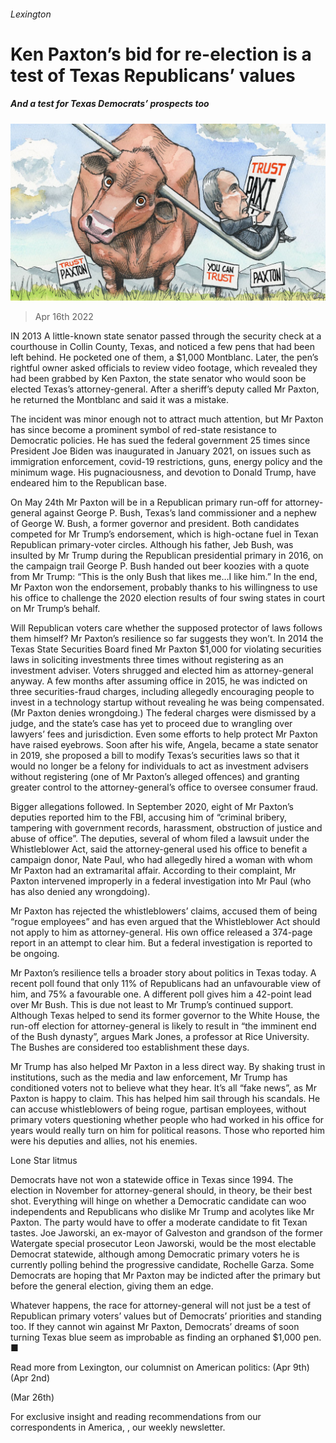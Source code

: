 ###### Lexington

# Ken Paxton’s bid for re-election is a test of Texas Republicans’ values 

##### And a test for Texas Democrats’ prospects too 

![image](images/20220416_usd000.jpg) 

> Apr 16th 2022 

IN 2013 A little-known state senator passed through the security check at a courthouse in Collin County, Texas, and noticed a few pens that had been left behind. He pocketed one of them, a $1,000 Montblanc. Later, the pen’s rightful owner asked officials to review video footage, which revealed they had been grabbed by Ken Paxton, the state senator who would soon be elected Texas’s attorney-general. After a sheriff’s deputy called Mr Paxton, he returned the Montblanc and said it was a mistake.

The incident was minor enough not to attract much attention, but Mr Paxton has since become a prominent symbol of red-state resistance to Democratic policies. He has sued the federal government 25 times since President Joe Biden was inaugurated in January 2021, on issues such as immigration enforcement, covid-19 restrictions, guns, energy policy and the minimum wage. His pugnaciousness, and devotion to Donald Trump, have endeared him to the Republican base.


On May 24th Mr Paxton will be in a Republican primary run-off for attorney-general against George P. Bush, Texas’s land commissioner and a nephew of George W. Bush, a former governor and president. Both candidates competed for Mr Trump’s endorsement, which is high-octane fuel in Texan Republican primary-voter circles. Although his father, Jeb Bush, was insulted by Mr Trump during the Republican presidential primary in 2016, on the campaign trail George P. Bush handed out beer koozies with a quote from Mr Trump: “This is the only Bush that likes me…I like him.” In the end, Mr Paxton won the endorsement, probably thanks to his willingness to use his office to challenge the 2020 election results of four swing states in court on Mr Trump’s behalf.

Will Republican voters care whether the supposed protector of laws follows them himself? Mr Paxton’s resilience so far suggests they won’t. In 2014 the Texas State Securities Board fined Mr Paxton $1,000 for violating securities laws in soliciting investments three times without registering as an investment adviser. Voters shrugged and elected him as attorney-general anyway. A few months after assuming office in 2015, he was indicted on three securities-fraud charges, including allegedly encouraging people to invest in a technology startup without revealing he was being compensated. (Mr Paxton denies wrongdoing.) The federal charges were dismissed by a judge, and the state’s case has yet to proceed due to wrangling over lawyers’ fees and jurisdiction. Even some efforts to help protect Mr Paxton have raised eyebrows. Soon after his wife, Angela, became a state senator in 2019, she proposed a bill to modify Texas’s securities laws so that it would no longer be a felony for individuals to act as investment advisers without registering (one of Mr Paxton’s alleged offences) and granting greater control to the attorney-general’s office to oversee consumer fraud.

Bigger allegations followed. In September 2020, eight of Mr Paxton’s deputies reported him to the FBI, accusing him of “criminal bribery, tampering with government records, harassment, obstruction of justice and abuse of office”. The deputies, several of whom filed a lawsuit under the Whistleblower Act, said the attorney-general used his office to benefit a campaign donor, Nate Paul, who had allegedly hired a woman with whom Mr Paxton had an extramarital affair. According to their complaint, Mr Paxton intervened improperly in a federal investigation into Mr Paul (who has also denied any wrongdoing).

Mr Paxton has rejected the whistleblowers’ claims, accused them of being “rogue employees” and has even argued that the Whistleblower Act should not apply to him as attorney-general. His own office released a 374-page report in an attempt to clear him. But a federal investigation is reported to be ongoing.

Mr Paxton’s resilience tells a broader story about politics in Texas today. A recent poll found that only 11% of Republicans had an unfavourable view of him, and 75% a favourable one. A different poll gives him a 42-point lead over Mr Bush. This is due not least to Mr Trump’s continued support. Although Texas helped to send its former governor to the White House, the run-off election for attorney-general is likely to result in “the imminent end of the Bush dynasty”, argues Mark Jones, a professor at Rice University. The Bushes are considered too establishment these days.

Mr Trump has also helped Mr Paxton in a less direct way. By shaking trust in institutions, such as the media and law enforcement, Mr Trump has conditioned voters not to believe what they hear. It’s all “fake news”, as Mr Paxton is happy to claim. This has helped him sail through his scandals. He can accuse whistleblowers of being rogue, partisan employees, without primary voters questioning whether people who had worked in his office for years would really turn on him for political reasons. Those who reported him were his deputies and allies, not his enemies.

Lone Star litmus

Democrats have not won a statewide office in Texas since 1994. The election in November for attorney-general should, in theory, be their best shot. Everything will hinge on whether a Democratic candidate can woo independents and Republicans who dislike Mr Trump and acolytes like Mr Paxton. The party would have to offer a moderate candidate to fit Texan tastes. Joe Jaworski, an ex-mayor of Galveston and grandson of the former Watergate special prosecutor Leon Jaworski, would be the most electable Democrat statewide, although among Democratic primary voters he is currently polling behind the progressive candidate, Rochelle Garza. Some Democrats are hoping that Mr Paxton may be indicted after the primary but before the general election, giving them an edge.

Whatever happens, the race for attorney-general will not just be a test of Republican primary voters’ values but of Democrats’ priorities and standing too. If they cannot win against Mr Paxton, Democrats’ dreams of soon turning Texas blue seem as improbable as finding an orphaned $1,000 pen. ■

Read more from Lexington, our columnist on American politics: (Apr 9th) (Apr 2nd)

 (Mar 26th)

For exclusive insight and reading recommendations from our correspondents in America, , our weekly newsletter.

